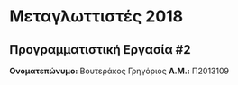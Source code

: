 # Μεταγλωττιστές 2018
## Προγραμματιστική Εργασία #2

**Ονοματεπώνυμο:** Βουτεράκος Γρηγόριος
**Α.Μ.:** Π2013109


